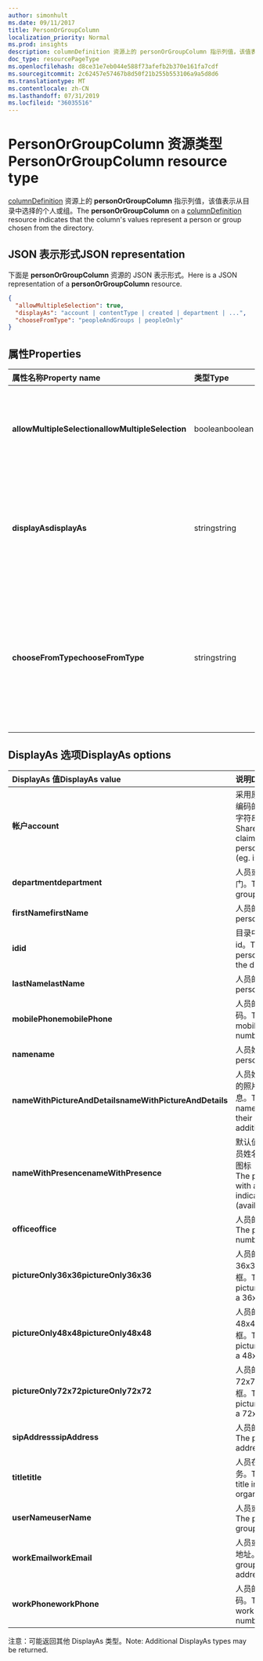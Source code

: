 ```yaml
---
author: simonhult
ms.date: 09/11/2017
title: PersonOrGroupColumn
localization_priority: Normal
ms.prod: insights
description: columnDefinition 资源上的 personOrGroupColumn 指示列值，该值表示从目录中选择的个人或组。
doc_type: resourcePageType
ms.openlocfilehash: d8ce31e7eb044e588f73afefb2b370e161fa7cdf
ms.sourcegitcommit: 2c62457e57467b8d50f21b255b553106a9a5d8d6
ms.translationtype: MT
ms.contentlocale: zh-CN
ms.lasthandoff: 07/31/2019
ms.locfileid: "36035516"
---
```

# <a name="personorgroupcolumn-resource-type"></a><span data-ttu-id="c666a-103">PersonOrGroupColumn 资源类型</span><span class="sxs-lookup"><span data-stu-id="c666a-103">PersonOrGroupColumn resource type</span></span>

<span data-ttu-id="c666a-104">[columnDefinition](columndefinition.md) 资源上的 **personOrGroupColumn** 指示列值，该值表示从目录中选择的个人或组。</span><span class="sxs-lookup"><span data-stu-id="c666a-104">The **personOrGroupColumn** on a [columnDefinition](columndefinition.md) resource indicates that the column's values represent a person or group chosen from the directory.</span></span>

## <a name="json-representation"></a><span data-ttu-id="c666a-105">JSON 表示形式</span><span class="sxs-lookup"><span data-stu-id="c666a-105">JSON representation</span></span>

<span data-ttu-id="c666a-106">下面是 **personOrGroupColumn** 资源的 JSON 表示形式。</span><span class="sxs-lookup"><span data-stu-id="c666a-106">Here is a JSON representation of a **personOrGroupColumn** resource.</span></span>
<!-- { "blockType": "resource", "@type": "microsoft.graph.personOrGroupColumn", "@property.aka": "chooseFromType=format" } -->

```json
{
  "allowMultipleSelection": true,
  "displayAs": "account | contentType | created | department | ...",
  "chooseFromType": "peopleAndGroups | peopleOnly"
}
```

## <a name="properties"></a><span data-ttu-id="c666a-107">属性</span><span class="sxs-lookup"><span data-stu-id="c666a-107">Properties</span></span>

| <span data-ttu-id="c666a-108">属性名称</span><span class="sxs-lookup"><span data-stu-id="c666a-108">Property name</span></span>              | <span data-ttu-id="c666a-109">类型</span><span class="sxs-lookup"><span data-stu-id="c666a-109">Type</span></span>    | <span data-ttu-id="c666a-110">说明</span><span class="sxs-lookup"><span data-stu-id="c666a-110">Description</span></span>
|:---------------------------|:--------|:--------------------------------------
| <span data-ttu-id="c666a-111">**allowMultipleSelection**</span><span class="sxs-lookup"><span data-stu-id="c666a-111">**allowMultipleSelection**</span></span> | <span data-ttu-id="c666a-112">boolean</span><span class="sxs-lookup"><span data-stu-id="c666a-112">boolean</span></span> | <span data-ttu-id="c666a-113">指示是否可以从源中选择多个值。</span><span class="sxs-lookup"><span data-stu-id="c666a-113">Indicates whether multiple values can be selected from the source.</span></span>
| <span data-ttu-id="c666a-114">**displayAs**</span><span class="sxs-lookup"><span data-stu-id="c666a-114">**displayAs**</span></span>              | <span data-ttu-id="c666a-115">string</span><span class="sxs-lookup"><span data-stu-id="c666a-115">string</span></span>  | <span data-ttu-id="c666a-116">如何显示有关所选个人或组的信息。</span><span class="sxs-lookup"><span data-stu-id="c666a-116">How to display the information about the person or group chosen.</span></span> <span data-ttu-id="c666a-117">请参阅下文。</span><span class="sxs-lookup"><span data-stu-id="c666a-117">See below.</span></span>
| <span data-ttu-id="c666a-118">**chooseFromType**</span><span class="sxs-lookup"><span data-stu-id="c666a-118">**chooseFromType**</span></span>         | <span data-ttu-id="c666a-119">string</span><span class="sxs-lookup"><span data-stu-id="c666a-119">string</span></span>  | <span data-ttu-id="c666a-120">是否允许仅选择人员，或同时选择人员和组。</span><span class="sxs-lookup"><span data-stu-id="c666a-120">Whether to allow selection of people only, or people and groups.</span></span> <span data-ttu-id="c666a-121">必须为 `peopleAndGroups` 或 `peopleOnly` 的其中一个。</span><span class="sxs-lookup"><span data-stu-id="c666a-121">Must be one of `peopleAndGroups` or `peopleOnly`.</span></span>

## <a name="displayas-options"></a><span data-ttu-id="c666a-122">DisplayAs 选项</span><span class="sxs-lookup"><span data-stu-id="c666a-122">DisplayAs options</span></span>

| <span data-ttu-id="c666a-123">DisplayAs 值</span><span class="sxs-lookup"><span data-stu-id="c666a-123">DisplayAs value</span></span>               | <span data-ttu-id="c666a-124">说明</span><span class="sxs-lookup"><span data-stu-id="c666a-124">Description</span></span>
|:------------------------------|:-----------------------
| <span data-ttu-id="c666a-125">**帐户**</span><span class="sxs-lookup"><span data-stu-id="c666a-125">**account**</span></span>                   | <span data-ttu-id="c666a-126">采用原始 SharePoint 编码的人员或组声明字符串（如</span><span class="sxs-lookup"><span data-stu-id="c666a-126">The raw SharePoint encoded claim string for the person or group (eg.</span></span> <span data-ttu-id="c666a-127">i:0#.f</span><span class="sxs-lookup"><span data-stu-id="c666a-127">i:0#.f</span></span>|<span data-ttu-id="c666a-128">membership</span><span class="sxs-lookup"><span data-stu-id="c666a-128">membership</span></span>|<span data-ttu-id="c666a-129">jane@contoso.com)。</span><span class="sxs-lookup"><span data-stu-id="c666a-129">jane@contoso.com).</span></span>
| <span data-ttu-id="c666a-130">**department**</span><span class="sxs-lookup"><span data-stu-id="c666a-130">**department**</span></span>                | <span data-ttu-id="c666a-131">人员或组的所在部门。</span><span class="sxs-lookup"><span data-stu-id="c666a-131">The person or group's department.</span></span>
| <span data-ttu-id="c666a-132">**firstName**</span><span class="sxs-lookup"><span data-stu-id="c666a-132">**firstName**</span></span>                 | <span data-ttu-id="c666a-133">人员的名字。</span><span class="sxs-lookup"><span data-stu-id="c666a-133">The person's first name.</span></span>
| <span data-ttu-id="c666a-134">**id**</span><span class="sxs-lookup"><span data-stu-id="c666a-134">**id**</span></span>                        | <span data-ttu-id="c666a-135">目录中个人或组的 id。</span><span class="sxs-lookup"><span data-stu-id="c666a-135">The id of the person or group in the directory.</span></span>
| <span data-ttu-id="c666a-136">**lastName**</span><span class="sxs-lookup"><span data-stu-id="c666a-136">**lastName**</span></span>                  | <span data-ttu-id="c666a-137">人员的姓氏。</span><span class="sxs-lookup"><span data-stu-id="c666a-137">The person's last name.</span></span>
| <span data-ttu-id="c666a-138">**mobilePhone**</span><span class="sxs-lookup"><span data-stu-id="c666a-138">**mobilePhone**</span></span>               | <span data-ttu-id="c666a-139">人员的移动电话号码。</span><span class="sxs-lookup"><span data-stu-id="c666a-139">The person's mobile phone number.</span></span>
| <span data-ttu-id="c666a-140">**name**</span><span class="sxs-lookup"><span data-stu-id="c666a-140">**name**</span></span>                      | <span data-ttu-id="c666a-141">人员姓名。</span><span class="sxs-lookup"><span data-stu-id="c666a-141">The person's name.</span></span>
| <span data-ttu-id="c666a-142">**nameWithPictureAndDetails**</span><span class="sxs-lookup"><span data-stu-id="c666a-142">**nameWithPictureAndDetails**</span></span> | <span data-ttu-id="c666a-143">人员姓名，以及他们的照片和其他详细信息。</span><span class="sxs-lookup"><span data-stu-id="c666a-143">The person's name along with their picture and additional details.</span></span>
| <span data-ttu-id="c666a-144">**nameWithPresence**</span><span class="sxs-lookup"><span data-stu-id="c666a-144">**nameWithPresence**</span></span>          | <span data-ttu-id="c666a-145">默认值。</span><span class="sxs-lookup"><span data-stu-id="c666a-145">Default.</span></span> <span data-ttu-id="c666a-146">人员姓名和状态指示器图标（空闲/忙碌/等）</span><span class="sxs-lookup"><span data-stu-id="c666a-146">The person's name with a presence indicator icon (available/busy/etc.)</span></span>
| <span data-ttu-id="c666a-147">**office**</span><span class="sxs-lookup"><span data-stu-id="c666a-147">**office**</span></span>                    | <span data-ttu-id="c666a-148">人员的办公室电话。</span><span class="sxs-lookup"><span data-stu-id="c666a-148">The person's office number.</span></span>
| <span data-ttu-id="c666a-149">**pictureOnly36x36**</span><span class="sxs-lookup"><span data-stu-id="c666a-149">**pictureOnly36x36**</span></span>          | <span data-ttu-id="c666a-150">人员的照片，采用 36x36 像素的正方形框。</span><span class="sxs-lookup"><span data-stu-id="c666a-150">The person's picture, bounded by a 36x36 px square.</span></span>
| <span data-ttu-id="c666a-151">**pictureOnly48x48**</span><span class="sxs-lookup"><span data-stu-id="c666a-151">**pictureOnly48x48**</span></span>          | <span data-ttu-id="c666a-152">人员的照片，采用 48x48 像素的正方形框。</span><span class="sxs-lookup"><span data-stu-id="c666a-152">The person's picture, bounded by a 48x48 px square.</span></span>
| <span data-ttu-id="c666a-153">**pictureOnly72x72**</span><span class="sxs-lookup"><span data-stu-id="c666a-153">**pictureOnly72x72**</span></span>          | <span data-ttu-id="c666a-154">人员的照片，采用 72x72 像素的正方形框。</span><span class="sxs-lookup"><span data-stu-id="c666a-154">The person's picture, bounded by a 72x72 px square.</span></span>
| <span data-ttu-id="c666a-155">**sipAddress**</span><span class="sxs-lookup"><span data-stu-id="c666a-155">**sipAddress**</span></span>                | <span data-ttu-id="c666a-156">人员的 sip 地址。</span><span class="sxs-lookup"><span data-stu-id="c666a-156">The person's sip address.</span></span>
| <span data-ttu-id="c666a-157">**title**</span><span class="sxs-lookup"><span data-stu-id="c666a-157">**title**</span></span>                     | <span data-ttu-id="c666a-158">人员在组织中的职务。</span><span class="sxs-lookup"><span data-stu-id="c666a-158">The person's title in the organization.</span></span>
| <span data-ttu-id="c666a-159">**userName**</span><span class="sxs-lookup"><span data-stu-id="c666a-159">**userName**</span></span>                  | <span data-ttu-id="c666a-160">人员或组的用户名。</span><span class="sxs-lookup"><span data-stu-id="c666a-160">The person or group's user name.</span></span>
| <span data-ttu-id="c666a-161">**workEmail**</span><span class="sxs-lookup"><span data-stu-id="c666a-161">**workEmail**</span></span>                 | <span data-ttu-id="c666a-162">人员或组的电子邮件地址。</span><span class="sxs-lookup"><span data-stu-id="c666a-162">The person or group's email address.</span></span>
| <span data-ttu-id="c666a-163">**workPhone**</span><span class="sxs-lookup"><span data-stu-id="c666a-163">**workPhone**</span></span>                 | <span data-ttu-id="c666a-164">人员的工作电话号码。</span><span class="sxs-lookup"><span data-stu-id="c666a-164">The person's work phone number.</span></span>

<span data-ttu-id="c666a-165">注意：可能返回其他 DisplayAs 类型。</span><span class="sxs-lookup"><span data-stu-id="c666a-165">Note: Additional DisplayAs types may be returned.</span></span>

<!-- {
  "type": "#page.annotation",
  "description": "",
  "keywords": "",
  "section": "documentation",
  "suppressions": [
    "Warning: /api-reference/v1.0/resources/personorgroupcolumn.md:
      Found potential enums in resource example that weren't defined in a table:(peopleAndGroups,peopleOnly) are in resource, but () are in table",
    "Warning: /api-reference/v1.0/resources/personorgroupcolumn.md:
      Found potential enums in resource example that weren't defined in a table:(account,contentType,created,department,...) are in resource, but () are in table"
  ],
  "tocPath": "Resources/PersonOrGroupColumn"
} -->
